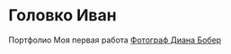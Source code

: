 # Головко Иван
Портфолио
Моя первая работа [Фотограф Диана Бобер](https://ivannavin.github.io/photographier/)
